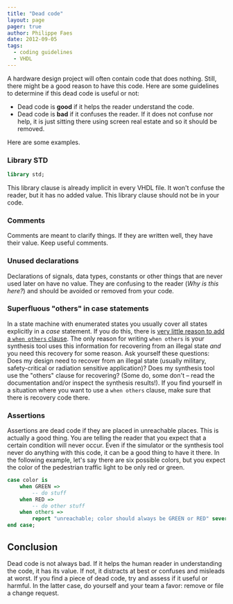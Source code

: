 ```yaml
---
title: "Dead code"
layout: page 
pager: true
author: Philippe Faes
date: 2012-09-05
tags: 
  - coding guidelines
  - VHDL
---
```


A hardware design project will often contain code that does nothing. Still, there might be a good reason to have this code. Here are some guidelines to determine if this dead code is useful or not:

* Dead code is **good** if it helps the reader understand the code.
* Dead code is **bad** if it confuses the reader. If it does not confuse nor help, it is just sitting there using screen real estate and so it should be removed. 

Here are some examples.

### Library STD

```vhdl
library std;
```

This library clause is already implicit in every VHDL file. It won't confuse the reader, but it has no added value. This library clause should not be in your code.

### Comments

Comments are meant to clarify things. If they are written well, they have their value. Keep useful comments.

### Unused declarations

Declarations of signals, data types, constants or other things that are never used later on have no value. They are confusing to the reader (_Why is this here?_) and should be avoided or removed from your code.

### Superfluous "others" in case statements

In a state machine with enumerated states you usually cover all states explicitly in a _case_ statement. If you do this, there is [very little reason to add a `when others` clause](/tech/vhdl-case-statements-can-do-without-others.html).
The only reason for writing `when others` is your synthesis tool uses this information for recovering from an illegal state _and_ you need this recovery for some reason. Ask yourself these questions: Does my design need to recover from an illegal state (usually military, safety-critical or radiation sensitive application)? Does my synthesis tool use the "others" clause for recovering? (Some do, some don't – read the documentation and/or inspect the synthesis results!). If you find yourself in a situation where you want to use a `when others` clause, make sure that there is recovery code there.

### Assertions

Assertions are dead code if they are placed in unreachable places. This is actually a good thing. You are telling the reader that you expect that a certain condition will never occur. Even if the simulator or the synthesis tool never do anything with this code, it can be a good thing to have it there. In the following example, let's say there are six possible colors, but you expect the color of the pedestrian traffic light to be only red or green.

```vhdl
case color is
	when GREEN => 
		-- do stuff
	when RED => 
		-- do other stuff
	when others => 
		report "unreachable; color should always be GREEN or RED" severity failure;
end case;
```

## Conclusion

Dead code is not always bad. If it helps the human reader in understanding the code, it has its value. If not, it distracts at best or confuses and misleads at worst. If you find a piece of dead code, try and assess if it useful or harmful. In the latter case, do yourself and your team a favor: remove or file a change request.
